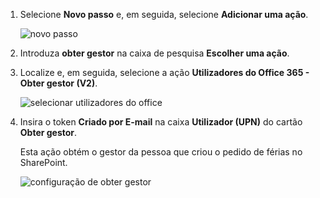 1. Selecione **Novo passo** e, em seguida, selecione **Adicionar uma ação**.
   
    ![novo passo](media/modern-approvals/select-sharepoint-add-action.png)
2. Introduza **obter gestor** na caixa de pesquisa **Escolher uma ação**.
3. Localize e, em seguida, selecione a ação **Utilizadores do Office 365 - Obter gestor (V2)**.

    ![selecionar utilizadores do office](media/modern-approvals/add-get-manager-action.png)
4. Insira o token **Criado por E-mail** na caixa **Utilizador (UPN)** do cartão **Obter gestor**.

    Esta ação obtém o gestor da pessoa que criou o pedido de férias no SharePoint.

    ![configuração de obter gestor](media/modern-approvals/get-manager-card.png)

